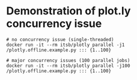 # Demonstration of plot.ly concurrency issue

    # no concurrency issue (single-threaded)
    docker run -it --rm itsb/plotly parallel -j1 /plotly.offline.example.py ::: {1..100}

    # major concurrency issues (100 parallel jobs)
    docker run -it --rm itsb/plotly parallel -j100 /plotly.offline.example.py ::: {1..100}
